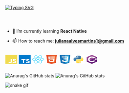 [![Typing SVG](https://readme-typing-svg.herokuapp.com/?color=B666D2&size=35&center=true&vCenter=true&width=1000&lines=Hello,+My+name+is+Juliana!;I'm+27+years+old;I'm+from+Brazil;+:%29)](https://git.io/typing-svg)
##

<p align="left"> <a href="https://twitter.com/" target="blank"><img src="https://img.shields.io/twitter/follow/?logo=twitter&style=for-the-badge" alt="" /></a> </p>

- 🌱 I’m currently learning **React Native**

- 📫 How to reach me: **julianaalvesmartins1@gmail.com**

<div style="display: inline_block"><br>
  <img align="center" alt="Rafa-Js" height="30" width="40" src="https://raw.githubusercontent.com/devicons/devicon/master/icons/javascript/javascript-plain.svg">
  <img align="center" alt="Rafa-Ts" height="30" width="40" src="https://raw.githubusercontent.com/devicons/devicon/master/icons/typescript/typescript-plain.svg">
  <img align="center" alt="Rafa-React" height="30" width="40" src="https://raw.githubusercontent.com/devicons/devicon/master/icons/react/react-original.svg">
  <img align="center" alt="Rafa-HTML" height="30" width="40" src="https://raw.githubusercontent.com/devicons/devicon/master/icons/html5/html5-original.svg">
  <img align="center" alt="Rafa-CSS" height="30" width="40" src="https://raw.githubusercontent.com/devicons/devicon/master/icons/css3/css3-original.svg">
  <img align="center" alt="Rafa-Python" height="30" width="40" src="https://raw.githubusercontent.com/devicons/devicon/master/icons/python/python-original.svg">
  <img align="center" alt="Rafa-Csharp" height="30" width="40" src="https://raw.githubusercontent.com/devicons/devicon/master/icons/csharp/csharp-original.svg">
</div>

  ##

![Anurag's GitHub stats](https://github-readme-stats.vercel.app/api?username=ju-dev-lab&theme=buefy&show_icons=true)
![Anurag's GitHub stats](https://github-readme-stats.vercel.app/api/top-langs?username=ju-dev-lab&theme=buefy&show_icons=true)



![snake gif](https://github.com/Ju-dev-lab/Ju-dev-lab/blob/output/github-contribution-grid-snake.svg)
